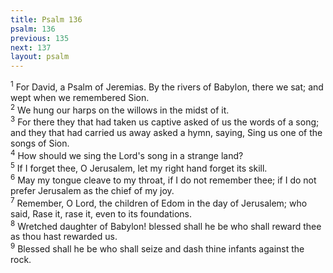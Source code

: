 ```yaml
---
title: Psalm 136
psalm: 136
previous: 135
next: 137
layout: psalm
---
```

<div class="psalm-verse"><sup class="verse-number">1</sup> For David, a Psalm of Jeremias. By the rivers of Babylon, there we sat; and wept when we remembered Sion. </div><div class="psalm-verse"><sup class="verse-number">2</sup> We hung our harps on the willows in the midst of it. </div><div class="psalm-verse"><sup class="verse-number">3</sup> For there they that had taken us captive asked of us the words of a song; and they that had carried us away asked a hymn, saying, Sing us one of the songs of Sion. </div><div class="psalm-verse"><sup class="verse-number">4</sup> How should we sing the Lord's song in a strange land? </div><div class="psalm-verse"><sup class="verse-number">5</sup> If I forget thee, O Jerusalem, let my right hand forget its skill. </div><div class="psalm-verse"><sup class="verse-number">6</sup> May my tongue cleave to my throat, if I do not remember thee; if I do not prefer Jerusalem as the chief of my joy. </div><div class="psalm-verse"><sup class="verse-number">7</sup> Remember, O Lord, the children of Edom in the day of Jerusalem; who said, Rase it, rase it, even to its foundations. </div><div class="psalm-verse"><sup class="verse-number">8</sup> Wretched daughter of Babylon! blessed shall he be who shall reward thee as thou hast rewarded us. </div><div class="psalm-verse"><sup class="verse-number">9</sup> Blessed shall he be who shall seize and dash thine infants against the rock. </div>